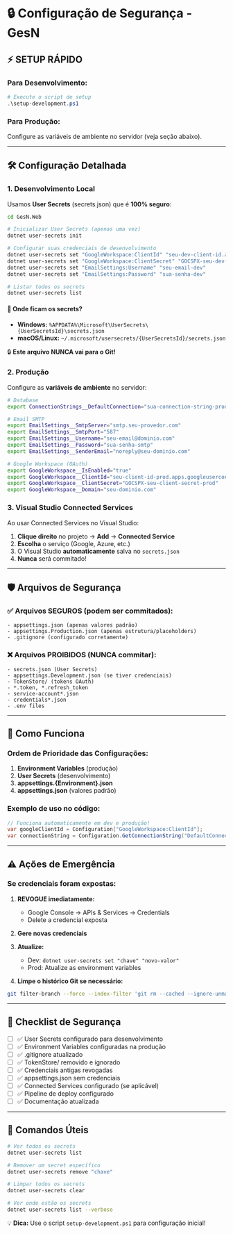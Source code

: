 # 🔒 Configuração de Segurança - GesN

## ⚡ **SETUP RÁPIDO**

### **Para Desenvolvimento:**
```powershell
# Execute o script de setup
.\setup-development.ps1
```

### **Para Produção:**
Configure as variáveis de ambiente no servidor (veja seção abaixo).

---

## 🛠️ **Configuração Detalhada**

### 1. **Desenvolvimento Local** 

Usamos **User Secrets** (secrets.json) que é **100% seguro**:

```bash
cd GesN.Web

# Inicializar User Secrets (apenas uma vez)
dotnet user-secrets init

# Configurar suas credenciais de desenvolvimento
dotnet user-secrets set "GoogleWorkspace:ClientId" "seu-dev-client-id.apps.googleusercontent.com"
dotnet user-secrets set "GoogleWorkspace:ClientSecret" "GOCSPX-seu-dev-client-secret"
dotnet user-secrets set "EmailSettings:Username" "seu-email-dev"
dotnet user-secrets set "EmailSettings:Password" "sua-senha-dev"

# Listar todos os secrets
dotnet user-secrets list
```

#### 📁 **Onde ficam os secrets?**
- **Windows:** `%APPDATA%\Microsoft\UserSecrets\{UserSecretsId}\secrets.json`
- **macOS/Linux:** `~/.microsoft/usersecrets/{UserSecretsId}/secrets.json`

🔒 **Este arquivo NUNCA vai para o Git!**

### 2. **Produção** 

Configure as **variáveis de ambiente** no servidor:

```bash
# Database
export ConnectionStrings__DefaultConnection="sua-connection-string-producao"

# Email SMTP
export EmailSettings__SmtpServer="smtp.seu-provedor.com"
export EmailSettings__SmtpPort="587"
export EmailSettings__Username="seu-email@dominio.com"
export EmailSettings__Password="sua-senha-smtp"
export EmailSettings__SenderEmail="noreply@seu-dominio.com"

# Google Workspace (OAuth)
export GoogleWorkspace__IsEnabled="true"
export GoogleWorkspace__ClientId="seu-client-id-prod.apps.googleusercontent.com"
export GoogleWorkspace__ClientSecret="GOCSPX-seu-client-secret-prod"
export GoogleWorkspace__Domain="seu-dominio.com"
```

### 3. **Visual Studio Connected Services**

Ao usar Connected Services no Visual Studio:

1. **Clique direito** no projeto → **Add** → **Connected Service**
2. **Escolha** o serviço (Google, Azure, etc.)
3. O Visual Studio **automaticamente** salva no `secrets.json`
4. **Nunca** será commitado!

---

## 🛡️ **Arquivos de Segurança**

### ✅ **Arquivos SEGUROS (podem ser commitados):**
```
- appsettings.json (apenas valores padrão)
- appsettings.Production.json (apenas estrutura/placeholders)
- .gitignore (configurado corretamente)
```

### ❌ **Arquivos PROIBIDOS (NUNCA commitar):**
```
- secrets.json (User Secrets)
- appsettings.Development.json (se tiver credenciais)
- TokenStore/ (tokens OAuth)
- *.token, *.refresh_token
- service-account*.json
- credentials*.json
- .env files
```

---

## 🚀 **Como Funciona**

### **Ordem de Prioridade das Configurações:**
1. **Environment Variables** (produção)
2. **User Secrets** (desenvolvimento)
3. **appsettings.{Environment}.json**
4. **appsettings.json** (valores padrão)

### **Exemplo de uso no código:**
```csharp
// Funciona automaticamente em dev e produção!
var googleClientId = Configuration["GoogleWorkspace:ClientId"];
var connectionString = Configuration.GetConnectionString("DefaultConnection");
```

---

## ⚠️ **Ações de Emergência**

### **Se credenciais foram expostas:**

1. **REVOGUE imediatamente:**
   - Google Console → APIs & Services → Credentials
   - Delete a credencial exposta

2. **Gere novas credenciais**

3. **Atualize:**
   - Dev: `dotnet user-secrets set "chave" "novo-valor"`
   - Prod: Atualize as environment variables

4. **Limpe o histórico Git se necessário:**
```bash
git filter-branch --force --index-filter 'git rm --cached --ignore-unmatch TokenStore/*' --prune-empty --tag-name-filter cat -- --all
```

---

## 🎯 **Checklist de Segurança**

- [ ] ✅ User Secrets configurado para desenvolvimento
- [ ] ✅ Environment Variables configuradas na produção  
- [ ] ✅ .gitignore atualizado
- [ ] ✅ TokenStore/ removido e ignorado
- [ ] ✅ Credenciais antigas revogadas
- [ ] ✅ appsettings.json sem credenciais
- [ ] ✅ Connected Services configurado (se aplicável)
- [ ] ✅ Pipeline de deploy configurado
- [ ] ✅ Documentação atualizada

---

## 🔧 **Comandos Úteis**

```bash
# Ver todos os secrets
dotnet user-secrets list

# Remover um secret específico
dotnet user-secrets remove "chave"

# Limpar todos os secrets
dotnet user-secrets clear

# Ver onde estão os secrets
dotnet user-secrets list --verbose
```

💡 **Dica:** Use o script `setup-development.ps1` para configuração inicial! 